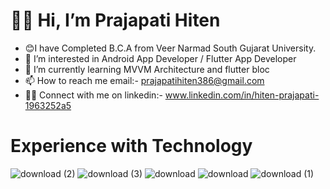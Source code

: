 
 # **:raising_hand_man: Hi, I’m Prajapati Hiten**

- :blush:I have Completed B.C.A from Veer Narmad South Gujarat University.
- 👀 I’m interested in Android App Developer / Flutter App Developer
- 🌱 I’m currently learning MVVM Architecture and flutter bloc
- 📫 How to reach me email:- prajapatihiten386@gmail.com
- :man_office_worker: Connect with me on linkedin:- www.linkedin.com/in/hiten-prajapati-1963252a5
  
# **Experience with Technology**
![download (2)](https://github.com/user-attachments/assets/2fda3c03-707d-4a0a-a078-cee155383000) ![download (3)](https://github.com/user-attachments/assets/dc4f2590-f69c-422a-ad19-21d75ef3e1a1) ![download](https://github.com/user-attachments/assets/1397cb7e-f63e-430c-bd4a-e58381789a4d) ![download](https://github.com/user-attachments/assets/4afbfd7c-2a53-4648-9314-fd057de8ae0a) ![download (1)](https://github.com/user-attachments/assets/0463071a-704f-428a-a42f-6ce98c6d467c)






<!---
Prajapati-HitenCode/Prajapati-HitenCode is a ✨ special ✨ repository because its `README.md` (this file) appears on your GitHub profile.
You can click the Preview link to take a look at your changes.
--->
